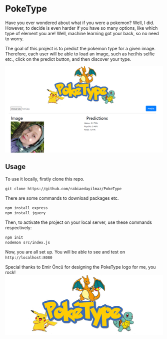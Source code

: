 # PokeType

Have you ever wondered about what if you were a pokemon? Well, I did. However, to decide is even harder if you have so many options, like which type of element you are!
Well, machine learning got your back, so no need to worry.

The goal of this project is to predict the pokemon type for a given image. Therefore, each user will be able to load an image, such as her/his selfie etc., click on the predict button, and then discover your type.

![](https://github.com/rabiaedayilmaz/PokeType/blob/main/src/assets/example.png)

## Usage
To use it locally, firstly clone this repo.

``` properties
git clone https://github.com/rabiaedayilmaz/PokeType
```

There are some commands to download packages etc. 
``` properties
npm install express
npm install jquery
```

Then, to activate the project on your local server, use these commands respectively:

``` properties
npm init
nodemon src/index.js
```
Now, you are all set up.
You will be able to see and test on ```http://localhost:8080```


Special thanks to Emir Öncü for designing the PokeType logo for me, you rock!
![](https://github.com/rabiaedayilmaz/PokeType/blob/main/src/assets/poke-main.jpg)
